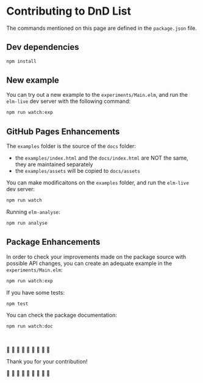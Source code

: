# Contributing to DnD List

The commands mentioned on this page are defined in the `package.json` file.

## Dev dependencies

```bash
npm install
```

## New example

You can try out a new example to the `experiments/Main.elm`, and run the `elm-live` dev server with the following command:

```bash
npm run watch:exp
```

## GitHub Pages Enhancements

The `examples` folder is the source of the `docs` folder:

- the `examples/index.html` and the `docs/index.html` are NOT the same, they are maintained separately
- the `examples/assets` will be copied to `docs/assets`

You can make modificaitons on the `examples` folder, and run the `elm-live` dev server:

```bash
npm run watch
```

Running `elm-analyse`:

```bash
npm run analyse
```

## Package Enhancements

In order to check your improvements made on the package source with possible API changes, you can create an adequate example in the `experiments/Main.elm`:

```bash
npm run watch:exp
```

If you have some tests:

```bash
npm test
```

You can check the package documentation:

```bash
npm run watch:doc
```

&nbsp;

:large_orange_diamond: :small_orange_diamond: :large_orange_diamond: :small_orange_diamond: :large_orange_diamond: :small_orange_diamond: :large_orange_diamond: :small_orange_diamond: :large_orange_diamond:

Thank you for your contribution!

:large_orange_diamond: :small_orange_diamond: :large_orange_diamond: :small_orange_diamond: :large_orange_diamond: :small_orange_diamond: :large_orange_diamond: :small_orange_diamond: :large_orange_diamond:
